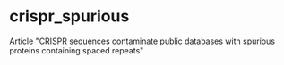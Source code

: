 # crispr_spurious
Article "CRISPR sequences contaminate public databases with spurious proteins containing spaced repeats"
